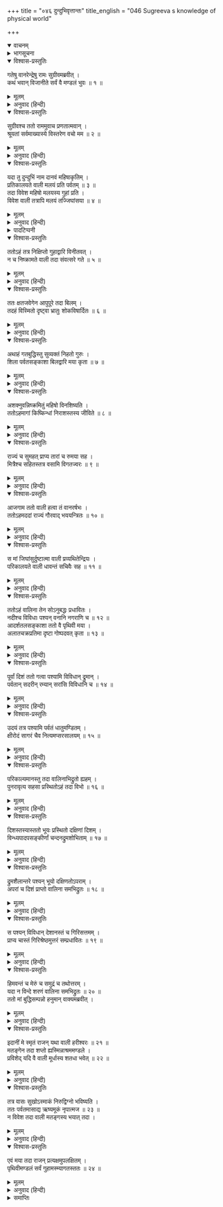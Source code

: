 +++
title = "०४६ दुन्दुभिवृत्तान्तः"
title_english = "046 Sugreeva s knowledge of physical world"

+++
<details open><summary>वाचनम्</summary>
<div caption="श्रीराम-हरिसीताराममूर्ति-घनपाठिभ्यां वचनम्" class="audioEmbed" src="https://archive.org/download/Ramayana-recitation-Sriram-harisItArAmamUrti-Ghanapaati-v2/Kanda_4/Kanda_4_KSK-046-_Dundubhi_Vruthanthaha.mp3"></div>
</details>

<details><summary>भागसूचना</summary>

46. सुग्रीवका श्रीरामचन्द्रजीको अपने भूमण्डल-भ्रमणका वृत्तान्त बताना
</details>

<details open><summary>विश्वास-प्रस्तुतिः</summary>

गतेषु वानरेन्द्रेषु रामः सुग्रीवमब्रवीत् ।  
कथं भवान् विजानीते सर्वं वै मण्डलं भुवः ॥ १ ॥
</details>

<details><summary>मूलम्</summary>

गतेषु वानरेन्द्रेषु रामः सुग्रीवमब्रवीत् ।  
कथं भवान् विजानीते सर्वं वै मण्डलं भुवः ॥ १ ॥
</details>

<details><summary>अनुवाद (हिन्दी)</summary>

उन समस्त वानरयूथपतियोंके चले जानेपर श्रीरामचन्द्रजीने सुग्रीवसे पूछा—‘सखे! तुम समस्त भूमण्डलके स्थानोंका परिचय कैसे जानते हो?’ ॥ १ ॥
</details>

<details open><summary>विश्वास-प्रस्तुतिः</summary>

सुग्रीवश्च ततो राममुवाच प्रणतात्मवान् ।  
श्रूयतां सर्वमाख्यास्ये विस्तरेण वचो मम ॥ २ ॥
</details>

<details><summary>मूलम्</summary>

सुग्रीवश्च ततो राममुवाच प्रणतात्मवान् ।  
श्रूयतां सर्वमाख्यास्ये विस्तरेण वचो मम ॥ २ ॥
</details>

<details><summary>अनुवाद (हिन्दी)</summary>

तब सुग्रीवने विनीत होकर श्रीरामचन्द्रजीसे कहा—‘भगवन्! मैं सब कुछ विस्तारके साथ बता रहा हूँ । मेरी बातें सुनिये ॥ २ ॥
</details>

<details open><summary>विश्वास-प्रस्तुतिः</summary>

यदा तु दुन्दुभिं नाम दानवं महिषाकृतिम् ।  
प्रतिकालयते वाली मलयं प्रति पर्वतम् ॥ ३ ॥  
तदा विवेश महिषो मलयस्य गुहां प्रति ।  
विवेश वाली तत्रापि मलयं तज्जिघांसया ॥ ४ ॥
</details>

<details><summary>मूलम्</summary>

यदा तु दुन्दुभिं नाम दानवं महिषाकृतिम् ।  
प्रतिकालयते वाली मलयं प्रति पर्वतम् ॥ ३ ॥  
तदा विवेश महिषो मलयस्य गुहां प्रति ।  
विवेश वाली तत्रापि मलयं तज्जिघांसया ॥ ४ ॥
</details>

<details><summary>अनुवाद (हिन्दी)</summary>

‘जब वाली महिषरूपधारी दानव दुन्दुभि* (उसके पुत्र मायावी) का पीछा कर रहे थे, उस समय वह महिष मलयपर्वतकी ओर भागा और उस पर्वतकी कन्दरामें घुस गया । यह देख वालीने उसके वधकी इच्छासे उस गुफाके भीतर भी प्रवेश किया ॥ ३-४ ॥
</details>

<details><summary>पादटिप्पनी</summary>

* यहाँ दुन्दुभि और महिष शब्दसे उसके पुत्र मायावी नामक दानवका ही वर्णन हुआ है—ऐसा मानना चाहिये; क्योंकि आगे कही जानेवाली सारी बातें उसीके वृत्तान्तसे सम्बन्ध रखती हैं । पिता भैंसेका रूप धारण करता था, यही गुण उसके पुत्र मायावीमें भी था । इसलिये उसको भी महिष या महिषाकृति कहना असङ्गत नहीं है ।
</details>

<details open><summary>विश्वास-प्रस्तुतिः</summary>

ततोऽहं तत्र निक्षिप्तो गुहाद्वारि विनीतवत् ।  
न च निष्क्रामते वाली तदा संवत्सरे गते ॥ ५ ॥
</details>

<details><summary>मूलम्</summary>

ततोऽहं तत्र निक्षिप्तो गुहाद्वारि विनीतवत् ।  
न च निष्क्रामते वाली तदा संवत्सरे गते ॥ ५ ॥
</details>

<details><summary>अनुवाद (हिन्दी)</summary>

‘उस समय मैं विनीतभावसे उस गुफाके द्वारपर खड़ा रहा; क्योंकि वालीने मुझे वहीं रख छोड़ा था । परंतु एक वर्ष व्यतीत हो जानेपर भी वाली उसके भीतरसे नहीं निकले ॥ ५ ॥
</details>

<details open><summary>विश्वास-प्रस्तुतिः</summary>

ततः क्षतजवेगेन आपुपूरे तदा बिलम् ।  
तदहं विस्मितो दृष्ट्वा भ्रातुः शोकविषार्दितः ॥ ६ ॥
</details>

<details><summary>मूलम्</summary>

ततः क्षतजवेगेन आपुपूरे तदा बिलम् ।  
तदहं विस्मितो दृष्ट्वा भ्रातुः शोकविषार्दितः ॥ ६ ॥
</details>

<details><summary>अनुवाद (हिन्दी)</summary>

‘तदनन्तर वेगपूर्वक बहे हुए रक्तकी धारासे उस समय वह सारी गुफा भर गयी । यह देखकर मुझे बड़ा विस्मय हुआ तथा मैं भाईके शोकसे व्यथित हो उठा ॥ ६ ॥
</details>

<details open><summary>विश्वास-प्रस्तुतिः</summary>

अथाहं गतबुद्धिस्तु सुव्यक्तं निहतो गुरुः ।  
शिला पर्वतसङ्काशा बिलद्वारि मया कृता ॥ ७ ॥
</details>

<details><summary>मूलम्</summary>

अथाहं गतबुद्धिस्तु सुव्यक्तं निहतो गुरुः ।  
शिला पर्वतसङ्काशा बिलद्वारि मया कृता ॥ ७ ॥
</details>

<details><summary>अनुवाद (हिन्दी)</summary>

‘फिर मेरी बुद्धिमें यह बात आयी कि अब मेरे बड़े भाई निश्चय ही मारे गये । यह विचार पैदा होते ही मैंने उस गुफाके द्वारपर एक पहाड़-जैसी चट्टान रख दी ॥
</details>

<details open><summary>विश्वास-प्रस्तुतिः</summary>

अशक्नुवन्निष्क्रमितुं महिषो विनशिष्यति ।  
ततोऽहमागां किष्किन्धां निराशस्तस्य जीविते ॥ ८ ॥
</details>

<details><summary>मूलम्</summary>

अशक्नुवन्निष्क्रमितुं महिषो विनशिष्यति ।  
ततोऽहमागां किष्किन्धां निराशस्तस्य जीविते ॥ ८ ॥
</details>

<details><summary>अनुवाद (हिन्दी)</summary>

‘सोचा—इस शिलासे द्वार बंद हो जानेपर मायावी निकल नहीं सकेगा, भीतर ही घुट-घुटकर मर जायगा । इसके बाद भाईके जीवनसे निराश होकर मैं किष्किन्धापुरीमें लौट आया ॥ ८ ॥
</details>

<details open><summary>विश्वास-प्रस्तुतिः</summary>

राज्यं च सुमहत् प्राप्य तारां च रुमया सह ।  
मित्रैश्च सहितस्तत्र वसामि विगतज्वरः ॥ ९ ॥
</details>

<details><summary>मूलम्</summary>

राज्यं च सुमहत् प्राप्य तारां च रुमया सह ।  
मित्रैश्च सहितस्तत्र वसामि विगतज्वरः ॥ ९ ॥
</details>

<details><summary>अनुवाद (हिन्दी)</summary>

‘यहाँ विशाल राज्य तथा रुमासहित ताराको पाकर मित्रोंके साथ मैं निश्चिन्ततापूर्वक रहने लगा ॥ ९ ॥
</details>

<details open><summary>विश्वास-प्रस्तुतिः</summary>

आजगाम ततो वाली हत्वा तं वानरर्षभः ।  
ततोऽहमददां राज्यं गौरवाद् भययन्त्रितः ॥ १० ॥
</details>

<details><summary>मूलम्</summary>

आजगाम ततो वाली हत्वा तं वानरर्षभः ।  
ततोऽहमददां राज्यं गौरवाद् भययन्त्रितः ॥ १० ॥
</details>

<details><summary>अनुवाद (हिन्दी)</summary>

‘तत्पश्चात् वानरश्रेष्ठ वाली उस दानवका वध करके आ पहुँचे । उनके आते ही मैंने भाईके गौरवसे भयभीत हो वह राज्य उन्हें वापस कर दिया ॥ १० ॥
</details>

<details open><summary>विश्वास-प्रस्तुतिः</summary>

स मां जिघांसुर्दुष्टात्मा वाली प्रव्यथितेन्द्रियः ।  
परिकालयते वाली धावन्तं सचिवैः सह ॥ ११ ॥
</details>

<details><summary>मूलम्</summary>

स मां जिघांसुर्दुष्टात्मा वाली प्रव्यथितेन्द्रियः ।  
परिकालयते वाली धावन्तं सचिवैः सह ॥ ११ ॥
</details>

<details><summary>अनुवाद (हिन्दी)</summary>

‘परंतु दुष्टात्मा वाली मुझे मार डालना चाहता था, उसकी सारी इन्द्रियाँ यह सोचकर व्यथित हो उठी थीं कि ‘यह मुझे मारनेके लिये ही गुफाका द्वार बंद करके भाग आया था ।’ मैं अपनी प्राण-रक्षाके लिये मन्त्रियोंके साथ भागा और वाली मेरा पीछा करने लगा ॥ ११ ॥
</details>

<details open><summary>विश्वास-प्रस्तुतिः</summary>

ततोऽहं वालिना तेन सोऽनुबद्धः प्रधावितः ।  
नदीश्च विविधाः पश्यन् वनानि नगराणि च ॥ १२ ॥  
आदर्शतलसङ्काशा ततो वै पृथिवी मया ।  
अलातचक्रप्रतिमा दृष्टा गोष्पदवत् कृता ॥ १३ ॥
</details>

<details><summary>मूलम्</summary>

ततोऽहं वालिना तेन सोऽनुबद्धः प्रधावितः ।  
नदीश्च विविधाः पश्यन् वनानि नगराणि च ॥ १२ ॥  
आदर्शतलसङ्काशा ततो वै पृथिवी मया ।  
अलातचक्रप्रतिमा दृष्टा गोष्पदवत् कृता ॥ १३ ॥
</details>

<details><summary>अनुवाद (हिन्दी)</summary>

‘वाली मेरे पीछे लगा रहा और मैं जोर-जोरसे भागता गया । उसी समय मैंने विभिन्न नदियों, वनों और नगरोंको देखते हुए सारी पृथ्वीको गायकी खुरीकी भाँति मानकर उसकी परिक्रमा कर डाली । भागते समय मुझे यह पृथ्वी दर्पण और अलातचक्रके समान दिखायी दी ॥ १२-१३ ॥
</details>

<details open><summary>विश्वास-प्रस्तुतिः</summary>

पूर्वां दिशं ततो गत्वा पश्यामि विविधान् द्रुमान् ।  
पर्वतान् सदरीन् रम्यान् सरांसि विविधानि च ॥ १४ ॥
</details>

<details><summary>मूलम्</summary>

पूर्वां दिशं ततो गत्वा पश्यामि विविधान् द्रुमान् ।  
पर्वतान् सदरीन् रम्यान् सरांसि विविधानि च ॥ १४ ॥
</details>

<details><summary>अनुवाद (हिन्दी)</summary>

‘तदनन्तर पूर्व दिशामें जाकर मैंने नाना प्रकारके वृक्ष, कन्दराओंसहित रमणीय पर्वत और भाँति-भाँतिके सरोवर देखे ॥ १४ ॥
</details>

<details open><summary>विश्वास-प्रस्तुतिः</summary>

उदयं तत्र पश्यामि पर्वतं धातुमण्डितम् ।  
क्षीरोदं सागरं चैव नित्यमप्सरसालयम् ॥ १५ ॥
</details>

<details><summary>मूलम्</summary>

उदयं तत्र पश्यामि पर्वतं धातुमण्डितम् ।  
क्षीरोदं सागरं चैव नित्यमप्सरसालयम् ॥ १५ ॥
</details>

<details><summary>अनुवाद (हिन्दी)</summary>

‘वहीं नाना प्रकारके धातुओंसे मण्डित उदयाचल तथा अप्सराओंके नित्य-निवासस्थान क्षीरोद सागरका भी मैंने दर्शन किया ॥ १५ ॥
</details>

<details open><summary>विश्वास-प्रस्तुतिः</summary>

परिकाल्यमानस्तु तदा वालिनाभिद्रुतो ह्यहम् ।  
पुनरावृत्य सहसा प्रस्थितोऽहं तदा विभो ॥ १६ ॥
</details>

<details><summary>मूलम्</summary>

परिकाल्यमानस्तु तदा वालिनाभिद्रुतो ह्यहम् ।  
पुनरावृत्य सहसा प्रस्थितोऽहं तदा विभो ॥ १६ ॥
</details>

<details><summary>अनुवाद (हिन्दी)</summary>

‘उस समय वाली पीछा करते रहे और मैं भागता रहा । प्रभो! जब मैं यहाँ फिर लौटकर आया, तब वालीके डरसे पुनः सहसा मुझे भागना पड़ा ॥ १६ ॥
</details>

<details open><summary>विश्वास-प्रस्तुतिः</summary>

दिशस्तस्यास्ततो भूयः प्रस्थितो दक्षिणां दिशम् ।  
विन्ध्यपादपसङ्कीर्णां चन्दनद्रुमशोभिताम् ॥ १७ ॥
</details>

<details><summary>मूलम्</summary>

दिशस्तस्यास्ततो भूयः प्रस्थितो दक्षिणां दिशम् ।  
विन्ध्यपादपसङ्कीर्णां चन्दनद्रुमशोभिताम् ॥ १७ ॥
</details>

<details><summary>अनुवाद (हिन्दी)</summary>

‘उस दिशाको छोड़कर मैं फिर दक्षिण दिशाकी ओर प्रस्थित हुआ, जहाँ विन्ध्यपर्वत और नाना प्रकारके वृक्ष भरे हुए हैं तथा चन्दनके वृक्ष जिसकी शोभा बढ़ाते हैं ॥ १७ ॥
</details>

<details open><summary>विश्वास-प्रस्तुतिः</summary>

द्रुमशैलान्तरे पश्यन् भूयो दक्षिणतोऽपराम् ।  
अपरां च दिशं प्राप्तो वालिना समभिद्रुतः ॥ १८ ॥
</details>

<details><summary>मूलम्</summary>

द्रुमशैलान्तरे पश्यन् भूयो दक्षिणतोऽपराम् ।  
अपरां च दिशं प्राप्तो वालिना समभिद्रुतः ॥ १८ ॥
</details>

<details><summary>अनुवाद (हिन्दी)</summary>

‘वृक्षों और पर्वतोंकी ओटमें बारंबार वालीको देखकर मैंने दक्षिण दिशाको छोड़ दिया तथा वालीके खदेड़नेपर पश्चिम दिशाकी शरण ली ॥ १८ ॥
</details>

<details open><summary>विश्वास-प्रस्तुतिः</summary>

स पश्यन् विविधान् देशानस्तं च गिरिसत्तमम् ।  
प्राप्य चास्तं गिरिश्रेष्ठमुत्तरं सम्प्रधावितः ॥ १९ ॥
</details>

<details><summary>मूलम्</summary>

स पश्यन् विविधान् देशानस्तं च गिरिसत्तमम् ।  
प्राप्य चास्तं गिरिश्रेष्ठमुत्तरं सम्प्रधावितः ॥ १९ ॥
</details>

<details><summary>अनुवाद (हिन्दी)</summary>

‘वहाँ नाना प्रकारके देशोंको देखता हुआ मैं गिरिश्रेष्ठ अस्ताचलतक जा पहुँचा । वहाँ पहुँचकर मैं पुनः उत्तर दिशाकी ओर भागा ॥ १९ ॥
</details>

<details open><summary>विश्वास-प्रस्तुतिः</summary>

हिमवन्तं च मेरुं च समुद्रं च तथोत्तरम् ।  
यदा न विन्दे शरणं वालिना समभिद्रुतः ॥ २० ॥  
ततो मां बुद्धिसम्पन्नो हनुमान् वाक्यमब्रवीत् ।
</details>

<details><summary>मूलम्</summary>

हिमवन्तं च मेरुं च समुद्रं च तथोत्तरम् ।  
यदा न विन्दे शरणं वालिना समभिद्रुतः ॥ २० ॥  
ततो मां बुद्धिसम्पन्नो हनुमान् वाक्यमब्रवीत् ।
</details>

<details><summary>अनुवाद (हिन्दी)</summary>

‘हिमालय, मेरु और उत्तर समुद्रतक पहुँचकर भी जब वालीके पीछा करनेके कारण मुझे कहीं शरण नहीं मिली, तब परम बुद्धिमान् हनुमान् जी ने मुझसे यह बात कही— ॥ २० १/२ ॥
</details>

<details open><summary>विश्वास-प्रस्तुतिः</summary>

इदानीं मे स्मृतं राजन् यथा वाली हरीश्वरः ॥ २१ ॥  
मतङ्गेन तदा शप्तो ह्यस्मिन्नाश्रममण्डले ।  
प्रविशेद् यदि वै वाली मूर्धास्य शतधा भवेत् ॥ २२ ॥
</details>

<details><summary>मूलम्</summary>

इदानीं मे स्मृतं राजन् यथा वाली हरीश्वरः ॥ २१ ॥  
मतङ्गेन तदा शप्तो ह्यस्मिन्नाश्रममण्डले ।  
प्रविशेद् यदि वै वाली मूर्धास्य शतधा भवेत् ॥ २२ ॥
</details>

<details><summary>अनुवाद (हिन्दी)</summary>

‘‘राजन्! इस समय मुझे उस घटनाका स्मरण हो आया है, जैसा कि मतङ्गमुनिने उन दिनों वानरराज वालीको शाप दिया था कि ‘यदि वाली इस आश्रम-मण्डलमें प्रवेश करेगा तो उसके मस्तकके सैकड़ों टुकड़े हो जायँगे’ ॥ २१-२२ ॥
</details>

<details open><summary>विश्वास-प्रस्तुतिः</summary>

तत्र वासः सुखोऽस्माकं निरुद्विग्नो भविष्यति ।  
ततः पर्वतमासाद्य ऋष्यमूकं नृपात्मज ॥ २३ ॥  
न विवेश तदा वाली मतङ्गस्य भयात् तदा ।
</details>

<details><summary>मूलम्</summary>

तत्र वासः सुखोऽस्माकं निरुद्विग्नो भविष्यति ।  
ततः पर्वतमासाद्य ऋष्यमूकं नृपात्मज ॥ २३ ॥  
न विवेश तदा वाली मतङ्गस्य भयात् तदा ।
</details>

<details><summary>अनुवाद (हिन्दी)</summary>

‘‘अतः वहीं निवास करना हमलोगोंके लिये सुखद और निर्भय होगा’ । राजकुमार! इस निश्चयके अनुसार हमलोग ऋष्यमूक पर्वतपर आकर रहने लगे । उस समय मतङ्ग ऋषिके भयसे वालीने वहाँ प्रवेश नहीं किया ॥
</details>

<details open><summary>विश्वास-प्रस्तुतिः</summary>

एवं मया तदा राजन् प्रत्यक्षमुपलक्षितम् ।  
पृथिवीमण्डलं सर्वं गुहामस्म्यागतस्ततः ॥ २४ ॥
</details>

<details><summary>मूलम्</summary>

एवं मया तदा राजन् प्रत्यक्षमुपलक्षितम् ।  
पृथिवीमण्डलं सर्वं गुहामस्म्यागतस्ततः ॥ २४ ॥
</details>

<details><summary>अनुवाद (हिन्दी)</summary>

‘राजन्! इस प्रकार मैंने उन दिनों समस्त भूमण्डलको प्रत्यक्ष देखा था । उसके बाद ऋष्यमूककी गुफामें आया था’ ॥
</details>

<details><summary>समाप्तिः</summary>

इत्यार्षे श्रीमद्रामायणे वाल्मीकीये आदिकाव्ये किष्किन्धाकाण्डे षट्चत्वारिंशः सर्गः ॥ ४६ ॥  
इस प्रकार श्रीवाल्मीकिनिर्मित आर्षरामायण आदिकाव्यके किष्किन्धाकाण्डमें छियालीसवाँ सर्ग पूरा हुआ ॥ ४६ ॥
</details>

